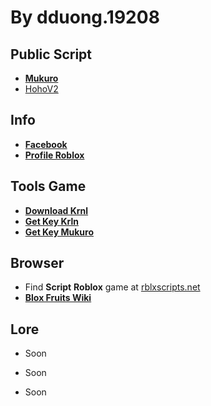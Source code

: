# By dduong.19208
## Public Script
- [**Mukuro**](https://raw.githubusercontent.com/xQuartyx/DonateMe/main/ScriptLoader)
- [HohoV2](https://github.com/acsu123/HOHO_H/blob/main/Loading_UI)

## Info
- [**Facebook**](https://facebook.com/dduong.19208)
- [**Profile Roblox**](https://www.roblox.com/users/804791922/profile)

## Tools Game
- [**Download Krnl**](https://krnl.live)
- [**Get Key Krln**](https://cdn.krnl.place/getkey.php)
- [**Get Key Mukuro**](https://quartyz.dev)

## Browser
- Find **Script** **Roblox** game at [rblxscripts.net](https://www.rblxscripts.net)
- [**Blox Fruits Wiki**](https://blox-fruits.fandom.com/wiki/Blox_Fruits)

## Lore
- Soon

- Soon

- Soon
